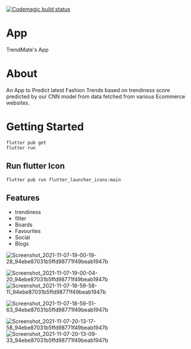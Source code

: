 [![Codemagic build status](https://api.codemagic.io/apps/614816bc4000dfac177449f3/614816bc4000dfac177449f2/status_badge.svg)](https://codemagic.io/apps/614816bc4000dfac177449f3/614816bc4000dfac177449f2/latest_build)

# App

TrendMate's App

# About

An App to Predict latest Fashion Trends based on trendiness score predicted by our CNN model from data fetched from various Ecommerce websites.

# Getting Started

```
flutter pub get
flutter run
```

## Run flutter Icon

```
flutter pub run flutter_launcher_icons:main
```

## Features

* trendiness
* filter
* Boards
* Favourites
* Social
* Blogs

![Screenshot_2021-11-07-19-00-19-28_94ebe87031b5ffd98771f49beab1947b](https://user-images.githubusercontent.com/80373847/183275660-0e78f0c6-dd20-4631-b3e5-a9ad27824ba8.jpg)

![Screenshot_2021-11-07-19-00-04-20_94ebe87031b5ffd98771f49beab1947b](https://user-images.githubusercontent.com/80373847/183275688-643f849c-8400-486b-a115-72be01a7ac94.jpg)
![Screenshot_2021-11-07-18-59-58-11_94ebe87031b5ffd98771f49beab1947b](https://user-images.githubusercontent.com/80373847/183275700-4f167b35-39b0-4bdb-8e4f-29d10dee2c8e.jpg)


![Screenshot_2021-11-07-18-59-51-63_94ebe87031b5ffd98771f49beab1947b](https://user-images.githubusercontent.com/80373847/183275705-90838267-5098-4013-9414-f0a22552f4d5.jpg)


![Screenshot_2021-11-07-20-13-17-58_94ebe87031b5ffd98771f49beab1947b](https://user-images.githubusercontent.com/80373847/183275710-78c431a2-80b4-468d-9527-df211151a73a.jpg)
![Screenshot_2021-11-07-20-13-09-33_94ebe87031b5ffd98771f49beab1947b](https://user-images.githubusercontent.com/80373847/183275716-0f91761b-eacd-4022-b8d2-6e2c1af7f3f9.jpg)

